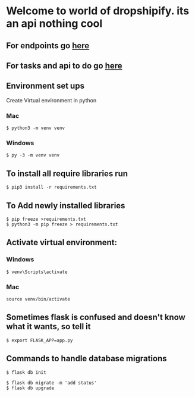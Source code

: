 # Welcome to world of dropshipify. its an api nothing cool

## For endpoints go [here](endpoints.MD)

## For tasks and api to do go [here](Todo.md)
## Environment set ups

Create Virtual environment in python
### Mac
```
$ python3 -m venv venv
```
### Windows
```
$ py -3 -m venv venv
```
## To install all require libraries run
```
$ pip3 install -r requirements.txt 
```
## To Add newly installed libraries
```
$ pip freeze >requirements.txt
$ python3 -m pip freeze > requirements.txt
```

## Activate virtual environment:
### Windows
```
$ venv\Scripts\activate

```
### Mac 
```
source venv/bin/activate
``` 
## Sometimes flask is confused and doesn't know what it wants, so tell it
```
$ export FLASK_APP=app.py
```

## Commands to handle database migrations
```
$ flask db init    

$ flask db migrate -m 'add status'
$ flask db upgrade
```


